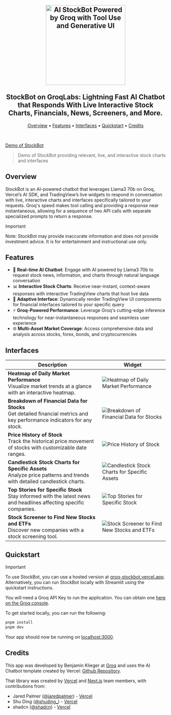 <h2 align="center">
 <br>
 <img src="https://i.imgur.com/f1C7EdN.png" alt="AI StockBot Powered by Groq with Tool Use and Generative UI" width="250">
 <br>
 <br>
 StockBot on GroqLabs: Lightning Fast AI Chatbot that Responds With Live Interactive Stock Charts, Financials, News, Screeners, and More. 
 <br>
</h2>

<p align="center">
 <a href="#Overview">Overview</a> •
 <a href="#Features">Features</a> •
  <a href="#Interfaces">Interfaces</a> •
 <a href="#Quickstart">Quickstart</a> •
 <a href="#Credits">Credits</a>
</p>

<br>

[Demo of StockBot](https://github.com/user-attachments/assets/a0d16c82-6a64-42c7-92c6-50194d41f0f6)
> Demo of StockBot providing relevant, live, and interactive stock charts and interfaces

## Overview

StockBot is an AI-powered chatbot that leverages Llama3 70b on Groq, Vercel’s AI SDK, and TradingView’s live widgets to respond in conversation with live, interactive charts and interfaces specifically tailored to your requests. Groq's speed makes tool calling and providing a response near instantaneous, allowing for a sequence of two API calls with separate specialized prompts to return a response.

> [!IMPORTANT]
>  Note: StockBot may provide inaccurate information and does not provide investment advice. It is for entertainment and instructional use only.

## Features

- 🤖 **Real-time AI Chatbot**: Engage with AI powered by Llama3 70b to request stock news, information, and charts through natural language conversation
- 📊 **Interactive Stock Charts**: Receive near-instant, context-aware responses with interactive TradingView charts that host live data
- 🔄 **Adaptive Interface**: Dynamically render TradingView UI components for financial interfaces tailored to your specific query
- ⚡ **Groq-Powered Performance**: Leverage Groq's cutting-edge inference technology for near-instantaneous responses and seamless user experience
- 🌐 **Multi-Asset Market Coverage**: Access comprehensive data and analysis across stocks, forex, bonds, and cryptocurrencies

## Interfaces
| Description | Widget |
|-------------|--------|
| **Heatmap of Daily Market Performance**<br>Visualize market trends at a glance with an interactive heatmap. | ![Heatmap of Daily Market Performance](https://github.com/user-attachments/assets/2e3919a3-280b-4be4-adcd-a1ff636bff3e) |
| **Breakdown of Financial Data for Stocks**<br>Get detailed financial metrics and key performance indicators for any stock. | ![Breakdown of Financial Data for Stocks](https://github.com/user-attachments/assets/c1c32dac-8295-4efb-ac1e-2eea8a89e7db) |
| **Price History of Stock**<br>Track the historical price movement of stocks with customizable date ranges. | ![Price History of Stock](https://github.com/user-attachments/assets/f588068e-4d95-4188-96fd-866d355c993e) |
| **Candlestick Stock Charts for Specific Assets**<br>Analyze price patterns and trends with detailed candlestick charts. | ![Candlestick Stock Charts for Specific Assets](https://github.com/user-attachments/assets/ce9ea4a8-a1fe-4ce7-be60-3f5d64d50ced) |
| **Top Stories for Specific Stock**<br>Stay informed with the latest news and headlines affecting specific companies. | ![Top Stories for Specific Stock](https://github.com/user-attachments/assets/fa0693f4-8eca-4d5c-90e7-42afda0d8acc) |
| **Stock Screener to Find New Stocks and ETFs**<br>Discover new companies with a stock screening tool. | ![Stock Screener to Find New Stocks and ETFs](https://github.com/user-attachments/assets/8ecadec9-69a1-4e18-a9fe-7b30df9f6ff5) |

## Quickstart

> [!IMPORTANT]
> To use StockBot, you can use a hosted version at [groq-stockbot.vercel.app](https://groq-stockbot.vercel.app/).
> Alternatively, you can run StockBot locally with Streamlit using the quickstart instructions.


You will need a Groq API Key to run the application. You can obtain one [here on the Groq console](https://console.groq.com/keys).

To get started locally, you can run the following:

```bash
pnpm install
pnpm dev
```

Your app should now be running on [localhost:3000](http://localhost:3000/).

## Credits

This app was developed by Benjamin Klieger at [Groq](https://groq.com) and uses the AI Chatbot template created by Vercel: [Github Repository](https://github.com/vercel/ai-chatbot).

That library was created by [Vercel](https://vercel.com) and [Next.js](https://nextjs.org) team members, with contributions from:

- Jared Palmer ([@jaredpalmer](https://twitter.com/jaredpalmer)) - [Vercel](https://vercel.com)
- Shu Ding ([@shuding\_](https://twitter.com/shuding_)) - [Vercel](https://vercel.com)
- shadcn ([@shadcn](https://twitter.com/shadcn)) - [Vercel](https://vercel.com)

